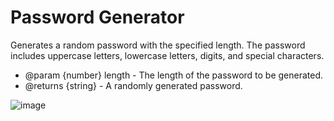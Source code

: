 <h1>Password Generator</h1>

Generates a random password with the specified length.
The password includes uppercase letters, lowercase letters, digits, and special characters.

- @param {number} length - The length of the password to be generated.
- @returns {string} - A randomly generated password.

![image](https://github.com/user-attachments/assets/6cf4cc8a-6765-4c9d-a7e7-a0fa5e000876)
